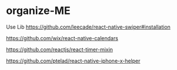 # organize-ME
Use Lib 
https://github.com/leecade/react-native-swiper#installation

https://github.com/wix/react-native-calendars

https://github.com/reactjs/react-timer-mixin

https://github.com/ptelad/react-native-iphone-x-helper
